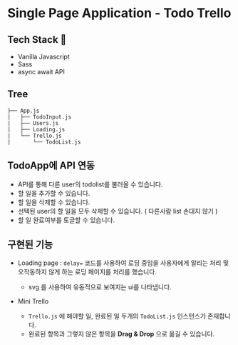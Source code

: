 # Single Page Application - Todo Trello 

## Tech Stack 🚀
* Vanilla Javascript
* Sass
* async await API

## Tree
```
├── App.js
|   ├── TodoInput.js
|   ├── Users.js
|   ├── Loading.js
|   └── Trello.js
|       └── TodoList.js
```

## TodoApp에 API 연동
* API를 통해 다른 user의 todolist를 불러올 수 있습니다.  
* 할 일을 추가할 수 있습니다.
* 할 일을 삭제할 수 있습니다.
* 선택된 user의 할 일을 모두 삭제할 수 있습니다. ( 다른사람 list 손대지 않기 )
* 할 일 완료여부를 토글할 수 있습니다.

## 구현된 기능
* Loading page : `delay=` 코드를 사용하여 로딩 중임을 사용자에게 알리는 처리 및 오작동하지 않게 하는 로딩 페이지를 처리를 했습니다.
  * svg 를 사용하여 유동적으로 보여지는 ui를 나타냅니다.

* Mini Trello
  * `Trello.js` 에 해야할 일, 완료된 일 두개의 `TodoList.js` 인스턴스가 존재합니다.
  * 완료된 항목과 그렇지 않은 항목을 **Drag & Drop** 으로 옮길 수 있습니다.

